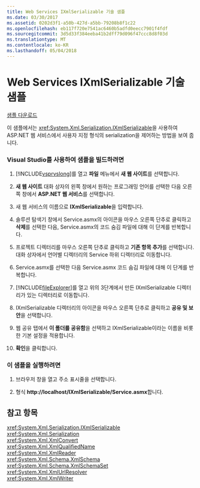 ```yaml
---
title: Web Services IXmlSerializable 기술 샘플
ms.date: 03/30/2017
ms.assetid: 0202d3f1-a50b-427d-a5bb-79208b8f1c22
ms.openlocfilehash: eb117f720e7541ac6460b5adfd0eecc7901f4fdf
ms.sourcegitcommit: 3d5d33f384eeba41b2dff79d096f47ccc8d8f03d
ms.translationtype: MT
ms.contentlocale: ko-KR
ms.lasthandoff: 05/04/2018
---
```

# <a name="web-services-ixmlserializable-technology-sample"></a>Web Services IXmlSerializable 기술 샘플
[샘플 다운로드](https://download.microsoft.com/download/4/7/B/47B2164C-E780-4B10-8DE4-2CB5B886E0A6/Technologies/Serialization/Xml%20Serialization/IXmlSerializable.zip.exe)  
  
 이 샘플에서는 <xref:System.Xml.Serialization.IXmlSerializable>을 사용하여 ASP.NET 웹 서비스에서 사용자 지정 형식의 serialization을 제어하는 방법을 보여 줍니다.  
  
### <a name="to-build-the-sample-using-visual-studio"></a>Visual Studio를 사용하여 샘플을 빌드하려면  
  
1.  [!INCLUDE[vsprvslong](../../../includes/vsprvslong-md.md)]를 열고 **파일** 메뉴에서 **새 웹 사이트**를 선택합니다.  
  
2.  **새 웹 사이트** 대화 상자의 왼쪽 창에서 원하는 프로그래밍 언어를 선택한 다음 오른쪽 창에서 **ASP.NET 웹 서비스**를 선택합니다.  
  
3.  새 웹 서비스의 이름으로 **IXmlSerializable**을 입력합니다.  
  
4.  솔루션 탐색기 창에서 Service.asmx의 아이콘을 마우스 오른쪽 단추로 클릭하고 **삭제**를 선택한 다음, Service.asmx의 코드 숨김 파일에 대해 이 단계를 반복합니다.  
  
5.  프로젝트 디렉터리를 마우스 오른쪽 단추로 클릭하고 **기존 항목 추가**를 선택합니다. 대화 상자에서 언어별 디렉터리의 Service 하위 디렉터리로 이동합니다.  
  
6.  Service.asmx를 선택한 다음 Service.asmx 코드 숨김 파일에 대해 이 단계를 반복합니다.  
  
7.  [!INCLUDE[fileExplorer](../../../includes/fileexplorer-md.md)]를 열고 위의 3단계에서 만든 IXmlSerializable 디렉터리가 있는 디렉터리로 이동합니다.  
  
8.  IXmlSerializable 디렉터리의 아이콘을 마우스 오른쪽 단추로 클릭하고 **공유 및 보안**을 선택합니다.  
  
9. 웹 공유 탭에서 **이 폴더를 공유함**을 선택하고 IXmlSerializable이라는 이름을 비롯한 기본 설정을 적용합니다.  
  
10. **확인**을 클릭합니다.  
  
### <a name="to-run-the-sample"></a>이 샘플을 실행하려면  
  
1.  브라우저 창을 열고 주소 표시줄을 선택합니다.  
  
2.  형식 **http://localhost/IXmlSerializable/Service.asmx**합니다.  
  
## <a name="see-also"></a>참고 항목  
 <xref:System.Xml.Serialization.IXmlSerializable>  
 <xref:System.Xml.Serialization>  
 <xref:System.Xml.XmlConvert>  
 <xref:System.Xml.XmlQualifiedName>  
 <xref:System.Xml.XmlReader>  
 <xref:System.Xml.Schema.XmlSchema>  
 <xref:System.Xml.Schema.XmlSchemaSet>  
 <xref:System.Xml.XmlUrlResolver>  
 <xref:System.Xml.XmlWriter>
